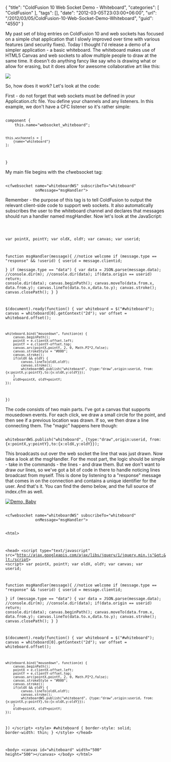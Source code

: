 {
	"title": "ColdFusion 10 Web Socket Demo - Whiteboard",
	"categories": [
		"ColdFusion"
	],
	"tags": [],
	"date": "2012-03-05T23:03:00+06:00",
	"url": "/2012/03/05/ColdFusion-10-Web-Socket-Demo-Whiteboard",
	"guid": "4550"
}

My past set of blog entries on ColdFusion 10 and web sockets has focused on a simple chat application that I slowly improved over time with various features (and security fixes). Today I thought I'd release a demo of a simpler application - a basic whiteboard. The whiteboard makes use of HTML5 Canvas and web sockets to allow multiple people to draw at the same time. It doesn't do anything fancy like say who is drawing what or allow for erasing, but it does allow for awesome collaborative art like this:

<p/>
<!--more-->
<img src="http://www.raymondcamden.com/images/ScreenClip34.png" />

<p>

So, how does it work? Let's look at the code:

<p>

First - do not forget that web sockets must be defined in your Application.cfc file. You define your channels and any listeners. In this example, we don't have a CFC listener so it's rather simple:

<p>

<code>
component {
	this.name="websocket_whiteboard";

	this.wschannels = [
		{name="whiteboard"}
	];

}
</code>

<p>

My main file begins with the cfwebsocket tag:

<p>

<code>
&lt;cfwebsocket name="whiteboardWS" subscribeTo="whiteboard" 
			 onMessage="msgHandler"&gt;
</code>

<p>

Remember - the purpose of this tag is to tell ColdFusion to output the relevant client-side code to support web sockets. It also automatically subscribes the user to the whiteboard channel and declares that messages should run a handler named msgHandler. Now let's look at the JavaScript:

<p>

<code>

var pointX, pointY;
var oldX, oldY;
var canvas;
var userid;

function msgHandler(message){
	//notice welcome
	if (message.type == "response" && !userid) {
		userid = message.clientid;	
	}
	if (message.type == "data") {
		var data = JSON.parse(message.data);
		//console.dir(m);
		//console.dir(data);
		if(data.origin == userid) return;
		console.dir(data);
		canvas.beginPath();
		canvas.moveTo(data.from.x, data.from.y);
		canvas.lineTo(data.to.x,data.to.y);
		canvas.stroke();
		canvas.closePath();
	}
}

$(document).ready(function() {
	var whiteboard = $("#whiteboard");
	canvas = whiteboard[0].getContext("2d");
	var offset = whiteboard.offset();	

	whiteboard.bind("mousedown", function(e) {
		canvas.beginPath();
		pointX = e.clientX-offset.left;
		pointY = e.clientY-offset.top;
		canvas.arc(pointX,pointY, 2, 0, Math.PI*2,false);
		canvas.strokeStyle = "#000";
		canvas.stroke();
		if(oldX && oldY) {
			canvas.lineTo(oldX,oldY);
			canvas.stroke();
			whiteboardWS.publish("whiteboard", {type:"draw",origin:userid, from:{x:pointX,y:pointY},to:{x:oldX,y:oldY}});
		}
		oldX=pointX, oldY=pointY;
	});

})
</code>

<p>

The code consists of two main parts. I've got a canvas that supports mousedown events. For each click, we draw a small circle for the point, and then see if a previous location was drawn. If so, we then draw a line connecting them. The "magic" happens here though:

<p>

<code>
whiteboardWS.publish("whiteboard", {type:"draw",origin:userid, from:{x:pointX,y:pointY},to:{x:oldX,y:oldY}});
</code>

<p>

This broadcasts out over the web socket the line that was just drawn. Now take a look at the msgHandler. For the most part, the logic should be simple - take in the commands - the lines - and draw them. But we don't want to draw <i>our</i> lines, so we've got a bit of code in there to handle noticing lines broadcast from myself. This is done by listening to a "response" message that comes in on the connection and contains a unique identifier for the user. And that's it. You can find the demo below, and the full source of index.cfm as well.

<p>

<a href="http://fivetag-cf10beta.securecb1cf10.ezhostingserver.com/whiteboard/"><img src="http://www.raymondcamden.com/images/icon_128.png" title="Demo, Baby" border="0"></a>

<p>

<code>
&lt;cfwebsocket name="whiteboardWS" subscribeTo="whiteboard" 
			 onMessage="msgHandler"&gt;

&lt;html&gt;

&lt;head&gt;
&lt;script type="text/javascript" src="http://ajax.googleapis.com/ajax/libs/jquery/1/jquery.min.js"&gt;&lt;/script&gt;
&lt;script&gt;
var pointX, pointY;
var oldX, oldY;
var canvas;
var userid;

function msgHandler(message){
	//notice welcome
	if (message.type == "response" && !userid) {
		userid = message.clientid;	
	}
	if (message.type == "data") {
		var data = JSON.parse(message.data);
		//console.dir(m);
		//console.dir(data);
		if(data.origin == userid) return;
		console.dir(data);
		canvas.beginPath();
		canvas.moveTo(data.from.x, data.from.y);
		canvas.lineTo(data.to.x,data.to.y);
		canvas.stroke();
		canvas.closePath();
	}
}

$(document).ready(function() {
	var whiteboard = $("#whiteboard");
	canvas = whiteboard[0].getContext("2d");
	var offset = whiteboard.offset();	

	whiteboard.bind("mousedown", function(e) {
		canvas.beginPath();
		pointX = e.clientX-offset.left;
		pointY = e.clientY-offset.top;
		canvas.arc(pointX,pointY, 2, 0, Math.PI*2,false);
		canvas.strokeStyle = "#000";
		canvas.stroke();
		if(oldX && oldY) {
			canvas.lineTo(oldX,oldY);
			canvas.stroke();
			whiteboardWS.publish("whiteboard", {type:"draw",origin:userid, from:{x:pointX,y:pointY},to:{x:oldX,y:oldY}});
		}
		oldX=pointX, oldY=pointY;
	});

})
&lt;/script&gt;
&lt;style&gt;
#whiteboard {
	border-style: solid;
	border-width: thin;
}
&lt;/style&gt;
&lt;/head&gt;

&lt;body&gt;
&lt;canvas id="whiteboard" width="500" height="500"&gt;&lt;/canvas&gt;
&lt;/body&gt;
&lt;/html&gt;
</code>